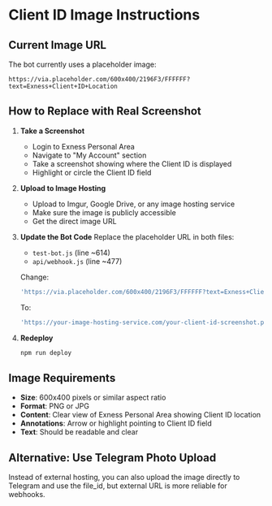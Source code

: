 # Client ID Image Instructions

## Current Image URL
The bot currently uses a placeholder image:
```
https://via.placeholder.com/600x400/2196F3/FFFFFF?text=Exness+Client+ID+Location
```

## How to Replace with Real Screenshot

1. **Take a Screenshot**
   - Login to Exness Personal Area
   - Navigate to "My Account" section
   - Take a screenshot showing where the Client ID is displayed
   - Highlight or circle the Client ID field

2. **Upload to Image Hosting**
   - Upload to Imgur, Google Drive, or any image hosting service
   - Make sure the image is publicly accessible
   - Get the direct image URL

3. **Update the Bot Code**
   Replace the placeholder URL in both files:
   - `test-bot.js` (line ~614)
   - `api/webhook.js` (line ~477)
   
   Change:
   ```javascript
   'https://via.placeholder.com/600x400/2196F3/FFFFFF?text=Exness+Client+ID+Location'
   ```
   
   To:
   ```javascript
   'https://your-image-hosting-service.com/your-client-id-screenshot.png'
   ```

4. **Redeploy**
   ```bash
   npm run deploy
   ```

## Image Requirements
- **Size**: 600x400 pixels or similar aspect ratio
- **Format**: PNG or JPG
- **Content**: Clear view of Exness Personal Area showing Client ID location
- **Annotations**: Arrow or highlight pointing to Client ID field
- **Text**: Should be readable and clear

## Alternative: Use Telegram Photo Upload
Instead of external hosting, you can also upload the image directly to Telegram and use the file_id, but external URL is more reliable for webhooks.
